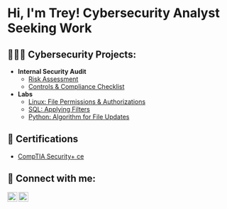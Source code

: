 <h1>Hi, I'm Trey! Cybersecurity Analyst Seeking Work

<h2>👨🏻‍💻 Cybersecurity Projects:</h2>

- <b>Internal Security Audit </b>
  - [Risk Assessment](https://github.com/willydup/RiskAssessmentLab)
  - [Controls & Compliance Checklist](https://github.com/willydup/Controls-Compliance-Checklist)
- <b>Labs </b>
  - [Linux: File Permissions & Authorizations](https://github.com/willydup/LinuxLab/)
  - [SQL: Applying Filters](https://github.com/willydup/SQLFilters/)
  - [Python: Algorithm for File Updates](https://github.com/willydup/PythonAlgorithms)

<h2> 📄 Certifications </h2>

- [CompTIA Security+ ce](https://github.com/willydup/Sec-Cert)

<h2> 📲 Connect with me:</h2>

[<img align="left" alt="JoshMadakor | LinkedIn" width="22px" src="https://cdn.jsdelivr.net/npm/simple-icons@v3/icons/linkedin.svg" />][linkedin]
[<img align="left" alt="JoshMadakor | Instagram" width="22px" src="https://cdn.jsdelivr.net/npm/simple-icons@v3/icons/instagram.svg" />][instagram]

[instagram]: https://www.instagram.com/willydup/
[linkedin]: https://www.linkedin.com/in/treydupree

<!--
**joshmadakor1/joshmadakor1** is a ✨ _special_ ✨ repository because its `README.md` (this file) appears on your GitHub profile.

Here are some ideas to get you started:

- 🔭 I’m currently working on ...
- 🌱 I’m currently learning ...
- 👯 I’m looking to collaborate on ...
- 🤔 I’m looking for help with ...
- 💬 Ask me about ...
- 📫 How to reach me: ...
- 😄 Pronouns: ...
- ⚡ Fun fact: ...
-->
